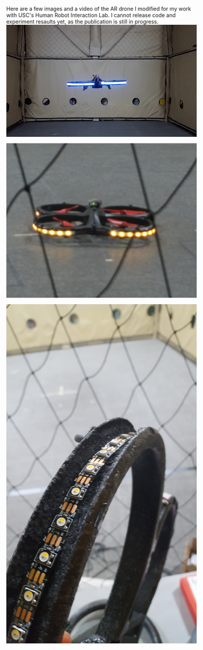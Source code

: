 Here are a few images and a video of the AR drone I modified for my work with USC's Human Robot Interaction Lab. I cannot release code and experiment resaults yet, as the publication is still in progress. 
![Drone in flight](https://github.com/sonderswag/Side-projects/blob/master/Intreaction%20Lab%20Drone/Screen%20Shot%202017-11-26%20at%202.37.09%20PM.png)

![Done on the ground](https://github.com/sonderswag/Side-projects/blob/master/Intreaction%20Lab%20Drone/drone.jpg)

![frone lights](https://github.com/sonderswag/Side-projects/blob/master/Intreaction%20Lab%20Drone/led.jpg)
